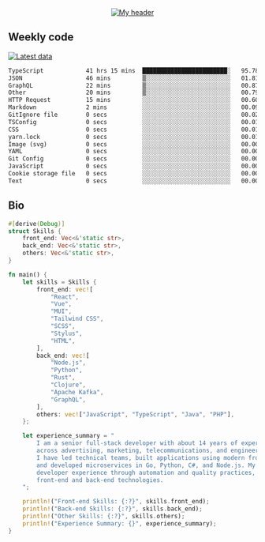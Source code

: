 <div align="center">
  <a href="https://skvggor.dev">
    <img src="https://github.com/skvggor/skvggor/assets/958723/d0c9aa9c-0c21-4219-acff-3d4f36f94691" alt="My header" />
  </a>
</div>


## Weekly code

[![Latest data](https://github.com/skvggor/skvggor/actions/workflows/main.yml/badge.svg)](https://github.com/skvggor/skvggor/actions/workflows/main.yml)

<!--START_SECTION:waka-->

```txt
TypeScript            41 hrs 15 mins  ████████████████████████░   95.78 %
JSON                  46 mins         ▒░░░░░░░░░░░░░░░░░░░░░░░░   01.81 %
GraphQL               22 mins         ▒░░░░░░░░░░░░░░░░░░░░░░░░   00.87 %
Other                 20 mins         ▒░░░░░░░░░░░░░░░░░░░░░░░░   00.79 %
HTTP Request          15 mins         ░░░░░░░░░░░░░░░░░░░░░░░░░   00.60 %
Markdown              2 mins          ░░░░░░░░░░░░░░░░░░░░░░░░░   00.09 %
GitIgnore file        0 secs          ░░░░░░░░░░░░░░░░░░░░░░░░░   00.02 %
TSConfig              0 secs          ░░░░░░░░░░░░░░░░░░░░░░░░░   00.01 %
CSS                   0 secs          ░░░░░░░░░░░░░░░░░░░░░░░░░   00.01 %
yarn.lock             0 secs          ░░░░░░░░░░░░░░░░░░░░░░░░░   00.01 %
Image (svg)           0 secs          ░░░░░░░░░░░░░░░░░░░░░░░░░   00.00 %
YAML                  0 secs          ░░░░░░░░░░░░░░░░░░░░░░░░░   00.00 %
Git Config            0 secs          ░░░░░░░░░░░░░░░░░░░░░░░░░   00.00 %
JavaScript            0 secs          ░░░░░░░░░░░░░░░░░░░░░░░░░   00.00 %
Cookie storage file   0 secs          ░░░░░░░░░░░░░░░░░░░░░░░░░   00.00 %
Text                  0 secs          ░░░░░░░░░░░░░░░░░░░░░░░░░   00.00 %
```

<!--END_SECTION:waka-->

## Bio

```rust
#[derive(Debug)]
struct Skills {
    front_end: Vec<&'static str>,
    back_end: Vec<&'static str>,
    others: Vec<&'static str>,
}

fn main() {
    let skills = Skills {
        front_end: vec![
            "React",
            "Vue",
            "MUI",
            "Tailwind CSS",
            "SCSS",
            "Stylus",
            "HTML",
        ],
        back_end: vec![
            "Node.js",
            "Python",
            "Rust",
            "Clojure",
            "Apache Kafka",
            "GraphQL",
        ],
        others: vec!["JavaScript", "TypeScript", "Java", "PHP"],
    };

    let experience_summary = "
        I am a senior full-stack developer with about 14 years of experience in large-scale projects
        across advertising, marketing, telecommunications, and engineering sectors.
        I have led technical teams, built applications using modern front-end frameworks like React and Vue,
        and developed microservices in Go, Python, C#, and Node.js. My recent work focuses on improving
        developer experience through automation and quality practices, leveraging my skills in both
        front-end and back-end technologies.
    ";

    println!("Front-end Skills: {:?}", skills.front_end);
    println!("Back-end Skills: {:?}", skills.back_end);
    println!("Other Skills: {:?}", skills.others);
    println!("Experience Summary: {}", experience_summary);
}
```
<!-- </details> -->

<!-- <div align="center">
  <h2>🤖 Recent Code Activity</h2>
  <img width="500" src="https://github-readme-stats.vercel.app/api/wakatime?username=skvggor&hide_title=true&layout=compact&theme=transparent" alt="Wakatime Stats" />
</div>

<br>

<div align="center">
  <h2>📈 GitHub Stats</h2>
  <img width="500" src="https://github-readme-stats.vercel.app/api?username=skvggor&show_icons=true&theme=transparent&hide_title=true&count_private=true" alt="GitHub Stats" />
</div>
 -->
